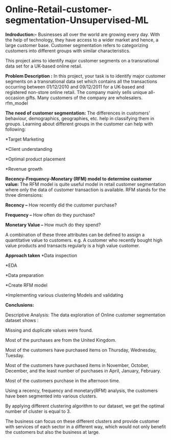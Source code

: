 # Online-Retail-customer-segmentation-Unsupervised-ML

**Indroduction:-**
Businesses all over the world are growing every day. With the help of technology, they have access to a wider market and hence, a large customer base. Customer segmentation refers to categorizing customers into different groups with similar characteristics.

This project aims to identify major customer segments on a transnational data set for a UK-based online retail.

**Problem Description :**
In this project, your task is to identify major customer segments on a transnational data set which contains all the transactions occurring between 01/12/2010 and 09/12/2011 for a UK-based and registered non-store online retail. The company mainly sells unique all-occasion gifts. Many customers of the company are wholesalers. rfm_model

**The need of customer segmentation:**
The differences in customers' behaviour, demographics, geographies, etc. help in classifying them in groups. Learning about different groups in the customer can help with following:

*Target Marketing

*Client understanding

*Optimal product placement

*Revenue growth

**Recency-Frequency-Monetary (RFM) model to determine customer value:**
The RFM model is quite useful model in retail customer segmentation where only the data of customer transaction is available. RFM stands for the three dimensions:

**Recency –** How recently did the customer purchase?

**Frequency –** How often do they purchase?

**Monetary Value –** How much do they spend?

A combination of these three attributes can be defined to assign a quantitative value to customers. e.g. A customer who recently bought high value products and transacts regularly is a high value customer.

**Approach taken**
*Data inspection

*EDA

*Data preparation

*Create RFM model

*Implementing various clustering Models and validating

**Conclusions:**

Descriptive Analysis: The data exploration of Online customer segmentation dataset shows :

Missing and duplicate values were found.

Most of the purchases are from the United Kingdom.

Most of the customers have purchased items on Thursday, Wednesday, Tuesday.

Most of the customers have purchased items in November, October, December, and the least number of purchases in April, January, February.

Most of the customers purchase in the afternoon time.

Using a recency, frequency and monetary(RFM) analysis, the customers have been segmented into various clusters.

By applying different clustering algorithm to our dataset, we get the optimal number of cluster is equal to 3.

The business can focus on these different clusters and provide customer with services of each sector in a different way, which would not only benefit the customers but also the business at large.
